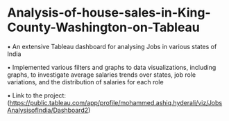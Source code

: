 # Analysis-of-house-sales-in-King-County-Washington-on-Tableau

• An extensive Tableau dashboard for analysing Jobs in various states of India

• Implemented various filters and graphs to data visualizations, including graphs, to investigate average salaries trends over states, job role variations, and the distribution of salaries for each role

• Link to the project: (https://public.tableau.com/app/profile/mohammed.ashiq.hyderali/viz/JobsAnalysisofIndia/Dashboard2)
